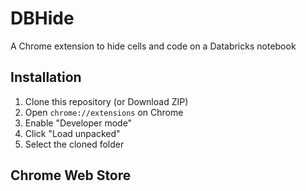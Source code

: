 # DBHide

A Chrome extension to hide cells and code on a Databricks notebook

## Installation

1. Clone this repository (or Download ZIP)
1. Open `chrome://extensions` on Chrome
1. Enable "Developer mode"
1. Click "Load unpacked"
1. Select the cloned folder

## Chrome Web Store
